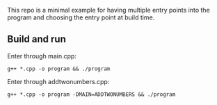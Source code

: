 This repo is a minimal example for having multiple entry points into the program and choosing the entry point at build time.

## Build and run

Enter through main.cpp:

`g++ *.cpp -o program && ./program`

Enter through addtwonumbers.cpp:

`g++ *.cpp -o program -DMAIN=ADDTWONUMBERS && ./program`
